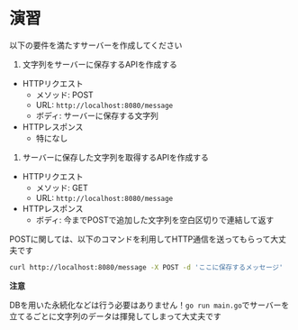# 演習

以下の要件を満たすサーバーを作成してください

1. 文字列をサーバーに保存するAPIを作成する
  - HTTPリクエスト
    - メソッド: POST
    - URL: `http://localhost:8080/message`
    - ボディ: サーバーに保存する文字列
  - HTTPレスポンス
    - 特になし
1. サーバーに保存した文字列を取得するAPIを作成する
  - HTTPリクエスト
    - メソッド: GET
    - URL: `http://localhost:8080/message`
  - HTTPレスポンス
    - ボディ: 今までPOSTで追加した文字列を空白区切りで連結して返す

POSTに関しては、以下のコマンドを利用してHTTP通信を送ってもらって大丈夫です

```bash
curl http://localhost:8080/message -X POST -d 'ここに保存するメッセージ'
```

**注意**

DBを用いた永続化などは行う必要はありません！`go run main.go`でサーバーを立てるごとに文字列のデータは揮発してしまって大丈夫です
